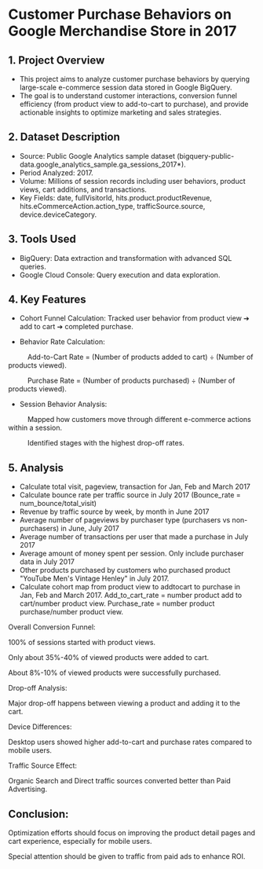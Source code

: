 # Customer Purchase Behaviors on Google Merchandise Store in 2017

## 1. Project Overview
- This project aims to analyze customer purchase behaviors by querying large-scale e-commerce session data stored in Google BigQuery.
- The goal is to understand customer interactions, conversion funnel efficiency (from product view to add-to-cart to purchase), and provide actionable insights to optimize marketing and sales strategies.

## 2. Dataset Description
- Source: Public Google Analytics sample dataset (bigquery-public-data.google_analytics_sample.ga_sessions_2017*).
- Period Analyzed: 2017.
- Volume: Millions of session records including user behaviors, product views, cart additions, and transactions.
- Key Fields: date, fullVisitorId, hits.product.productRevenue, hits.eCommerceAction.action_type, trafficSource.source, device.deviceCategory.
  
## 3. Tools Used
- BigQuery: Data extraction and transformation with advanced SQL queries.
- Google Cloud Console: Query execution and data exploration.
## 4. Key Features
- Cohort Funnel Calculation: Tracked user behavior from product view ➔ add to cart ➔ completed purchase.

- Behavior Rate Calculation:

&nbsp;&nbsp;&nbsp;&nbsp;&nbsp;&nbsp;&nbsp;&nbsp;&nbsp;&nbsp;Add-to-Cart Rate = (Number of products added to cart) ÷ (Number of products viewed).

&nbsp;&nbsp;&nbsp;&nbsp;&nbsp;&nbsp;&nbsp;&nbsp;&nbsp;&nbsp;Purchase Rate = (Number of products purchased) ÷ (Number of products viewed).

- Session Behavior Analysis:

&nbsp;&nbsp;&nbsp;&nbsp;&nbsp;&nbsp;&nbsp;&nbsp;&nbsp;&nbsp;Mapped how customers move through different e-commerce actions within a session.

&nbsp;&nbsp;&nbsp;&nbsp;&nbsp;&nbsp;&nbsp;&nbsp;&nbsp;&nbsp;Identified stages with the highest drop-off rates.

## 5. Analysis
- Calculate total visit, pageview, transaction for Jan, Feb and March 2017
- Calculate bounce rate per traffic source in July 2017 (Bounce_rate = num_bounce/total_visit)
- Revenue by traffic source by week, by month in June 2017
- Average number of pageviews by purchaser type (purchasers vs non-purchasers) in June, July 2017
- Average number of transactions per user that made a purchase in July 2017
- Average amount of money spent per session. Only include purchaser data in July 2017
- Other products purchased by customers who purchased product "YouTube Men's Vintage Henley" in July 2017.
- Calculate cohort map from product view to addtocart to purchase in Jan, Feb and March 2017. Add_to_cart_rate = number product  add to cart/number product view. Purchase_rate = number product purchase/number product view.

Overall Conversion Funnel:

100% of sessions started with product views.

Only about 35%-40% of viewed products were added to cart.

About 8%-10% of viewed products were successfully purchased.

Drop-off Analysis:

Major drop-off happens between viewing a product and adding it to the cart.

Device Differences:

Desktop users showed higher add-to-cart and purchase rates compared to mobile users.

Traffic Source Effect:

Organic Search and Direct traffic sources converted better than Paid Advertising.

## Conclusion:

Optimization efforts should focus on improving the product detail pages and cart experience, especially for mobile users.

Special attention should be given to traffic from paid ads to enhance ROI.
